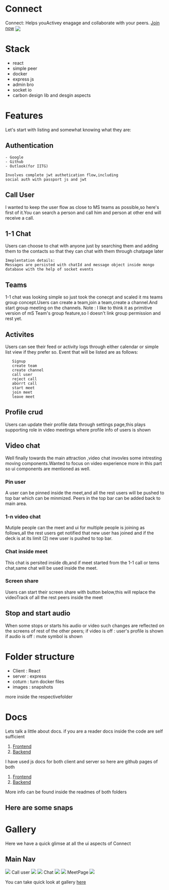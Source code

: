 # Connect

Connect: Helps youActivey enagage and collaborate with your peers.
[Join now](https://connect-engage.voldemort.wtf)
<img align="center" src="./images/1.png"/>

# Stack

- react
- simple peer
- docker
- express js
- admin bro
- socket io
- carbon design lib and desgin aspects

# Features

Let's start with listing and somewhat knowing what they are:

## Authentication

    - Google
    - Github
    - Outlook(for IITG)

    Involves complete jwt authetication flow,including
    social auth with passport js and jwt

## Call User

I wanted to keep the user flow as close to MS teams as possible,so here's first of it.You can search a person and call him and person at other end will receive a call.

## 1-1 Chat

Users can choose to chat with anyone just by searching them and adding them to the contacts so that they can chat with them through chatpage later

```
Imeplentation details:
Messages are persisted with chatId and message object inside mongo database with the help of socket events
```

## Teams

1-1 chat was looking simple so just took the conecpt and scaled it ms teams group concept.Users can create a team,join a team,create a channel.And start group meeting on the channels.
Note : I like to think it as primitive version of mS Team's
group feature,so I doesn't link group permission and rest yet.

## Activites

Users can see their feed or activity logs through either calendar or simple list view if they prefer so.
Event that will be listed are as follows:

```
   Signup
   create team
   create channel
   call user
   reject call
   aborrt call
   start meet
   join meet
   leave meet
```

## Profile crud

Users can update their profile data through settings page,this plays supporting role in video meetings where profile info of users is shown

## Video chat

Well finally towards the main attraction ,video chat invovles some intresting moving components.Wanted to focus on video experience more in this part so ui components are mentioned as well.

### Pin user

A user can be pinned inside the meet,and all the rest users will be pushed to top bar which can be minmized.
Peers in the top bar can be added back to main area.

### 1-n video chat

Mutiple people can the meet and ui for multiple people is joining as follows,all the rest users get notified that new user has joined and if the deck is at its limit
(2) new user is pushed to top bar.

### Chat inside meet

This chat is persited inside db,and if meet started from the 1-1 call or tems chat,same chat will be used inside the meet.

### Screen share

Users can start their screen share with button below,this will replace the videoTrack of all the rest peers inside the meet

## Stop and start audio

When some stops or starts his audio or video such changes are reflected on the screens of rest of the other peers;
if video is off : user's profile is shown
if audio is off : mute symbol is shown

# Folder structure

- Client : React
- server : express
- coturn : turn docker files
- images : snapshots

more inside the respectivefolder

# Docs

Lets talk a little about docs.
if you are a reader docs inside the code are self sufficient

1. [Frontend](./client)
2. [Backend](./server)

I have used js docs for both client and server so here are github pages of both

1. [Frontend](https://kunalsolanke.github.io/EngageReactDocs/)
2. [Backend](https://kunalsolanke.github.io/EngageNodeDocs/)

More info can be found inside the readmes of both folders

## Here are some snaps

# Gallery

Here we have a quick glimse at all the ui aspects of Connect

## Main Nav

<img src="./images/1.png">
Call user
<img src="./images/22.png">
<img src="./images/17.png">
Chat 
<img src="./images/13.png">
<img src="./images/16.png">
MeetPage
<img src="./images/19.png">

You can take quick look at gallery [here](Gallery.md)
